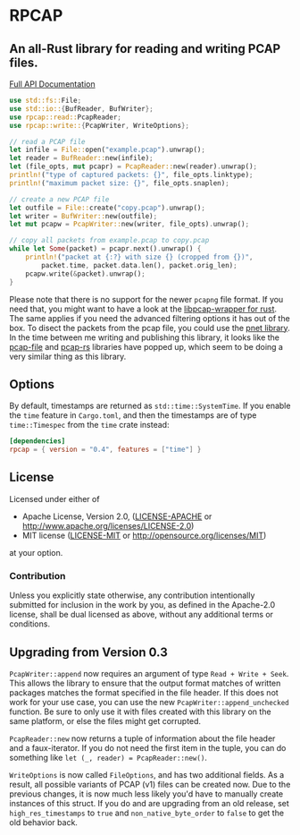 RPCAP
=====

An all-Rust library for reading and writing PCAP files.
-------------------------------------------------------

[Full API Documentation](https://docs.rs/rpcap/)

```rust
use std::fs::File;
use std::io::{BufReader, BufWriter};
use rpcap::read::PcapReader;
use rpcap::write::{PcapWriter, WriteOptions};

// read a PCAP file
let infile = File::open("example.pcap").unwrap();
let reader = BufReader::new(infile);
let (file_opts, mut pcapr) = PcapReader::new(reader).unwrap();
println!("type of captured packets: {}", file_opts.linktype);
println!("maximum packet size: {}", file_opts.snaplen);

// create a new PCAP file
let outfile = File::create("copy.pcap").unwrap();
let writer = BufWriter::new(outfile);
let mut pcapw = PcapWriter::new(writer, file_opts).unwrap();

// copy all packets from example.pcap to copy.pcap
while let Some(packet) = pcapr.next().unwrap() {
    println!("packet at {:?} with size {} (cropped from {})",
        packet.time, packet.data.len(), packet.orig_len);
    pcapw.write(&packet).unwrap();
}
```

Please note that there is no support for the newer `pcapng` file format. If you need that, you might want to have a look at the [libpcap-wrapper for rust](https://crates.io/crates/pcap). The same applies if you need the advanced filtering options it has out of the box. To disect the packets from the pcap file, you could use the [pnet library](https://crates.io/crates/pnet). In the time between me writing and publishing this library, it looks like the [pcap-file](https://crates.io/crates/pcap-file) and [pcap-rs](https://crates.io/crates/pcap-rs) libraries have popped up, which seem to be doing a very similar thing as this library.

## Options

By default, timestamps are returned as `std::time::SystemTime`. If you enable
the `time` feature in `Cargo.toml`, and then the timestamps are of type
`time::Timespec` from the `time` crate instead:

```toml
[dependencies]
rpcap = { version = "0.4", features = ["time"] }
```



## License

Licensed under either of

 * Apache License, Version 2.0, ([LICENSE-APACHE](LICENSE-APACHE) or http://www.apache.org/licenses/LICENSE-2.0)
 * MIT license ([LICENSE-MIT](LICENSE-MIT) or http://opensource.org/licenses/MIT)

at your option.

### Contribution

Unless you explicitly state otherwise, any contribution intentionally submitted
for inclusion in the work by you, as defined in the Apache-2.0 license, shall be dual licensed as above, without any
additional terms or conditions.


## Upgrading from Version 0.3

`PcapWriter::append` now requires an argument of type `Read + Write + Seek`.
This allows the library to ensure that the output format matches of written
packages matches the format specified in the file header. If this does not work
for your use case, you can use the new `PcapWriter::append_unchecked` function.
Be sure to only use it with files created with this library on the same
platform, or else the files might get corrupted.

`PcapReader::new` now returns a tuple of information about the file header and a
faux-iterator. If you do not need the first item in the tuple, you can do
something like `let (_, reader) = PcapReader::new()`.

`WriteOptions` is now called `FileOptions`, and has two additional fields. As a
result, all possible variants of PCAP (v1) files can be created now. Due to the
previous changes, it is now much less likely you'd have to manually create
instances of this struct. If you do and are upgrading from an old release, set
`high_res_timestamps` to `true` and `non_native_byte_order` to `false` to get
the old behavior back.
